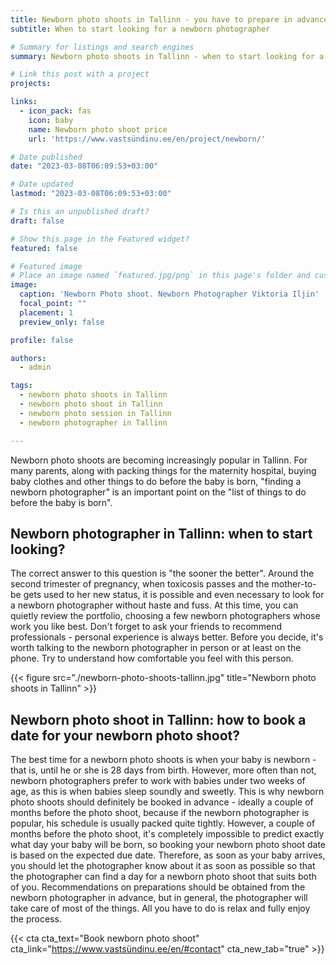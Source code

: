 ```yaml
---
title: Newborn photo shoots in Tallinn - you have to prepare in advance
subtitle: When to start looking for a newborn photographer

# Summary for listings and search engines
summary: Newborn photo shoots in Tallinn - when to start looking for a newborn photographer

# Link this post with a project
projects: 

links:
  - icon_pack: fas
    icon: baby
    name: Newborn photo shoot price
    url: 'https://www.vastsündinu.ee/en/project/newborn/'

# Date published
date: "2023-03-08T06:09:53+03:00"

# Date updated
lastmod: "2023-03-08T06:09:53+03:00"

# Is this an unpublished draft?
draft: false

# Show this page in the Featured widget?
featured: false

# Featured image
# Place an image named `featured.jpg/png` in this page's folder and customize its options here.
image:
  caption: 'Newborn Photo shoot. Newborn Photographer Viktoria Iljin'
  focal_point: ""
  placement: 1
  preview_only: false

profile: false

authors:
  - admin

tags:
  - newborn photo shoots in Tallinn
  - newborn photo shoot in Tallinn
  - newborn photo session in Tallinn
  - newborn photographer in Tallinn

---
```

Newborn photo shoots are becoming increasingly popular in Tallinn. For many parents, along with packing things for the maternity hospital, buying baby clothes and other things to do before the baby is born, "finding a newborn photographer" is an important point on the "list of things to do before the baby is born".
 
## Newborn photographer in Tallinn: when to start looking?
 
The correct answer to this question is "the sooner the better". Around the second trimester of pregnancy, when toxicosis passes and the mother-to-be gets used to her new status, it is possible and even necessary to look for a newborn photographer without haste and fuss. At this time, you can quietly review the portfolio, choosing a few newborn photographers whose work you like best. Don't forget to ask your friends to recommend professionals - personal experience is always better.
Before you decide, it's worth talking to the newborn photographer in person or at least on the phone. Try to understand how comfortable you feel with this person.

{{< figure src="./newborn-photo-shoots-tallinn.jpg" title="Newborn photo shoots in Tallinn" >}}

## Newborn photo shoot in Tallinn: how to book a date for your newborn photo shoot?
 
The best time for a newborn photo shoots is when your baby is newborn - that is, until he or she is 28 days from birth. However, more often than not, newborn photographers prefer to work with babies under two weeks of age, as this is when babies sleep soundly and sweetly. This is why newborn photo shoots should definitely be booked in advance - ideally a couple of months before the photo shoot, because if the newborn photographer is popular, his schedule is usually packed quite tightly.
However, a couple of months before the photo shoot, it's completely impossible to predict exactly what day your baby will be born, so booking your newborn photo shoot date is based on the expected due date. Therefore, as soon as your baby arrives, you should let the photographer know about it as soon as possible so that the photographer can find a day for a newborn photo shoot that suits both of you. Recommendations on preparations should be obtained from the newborn photographer in advance, but in general, the photographer will take care of most of the things. All you have to do is relax and fully enjoy the process.

{{< cta cta_text="Book newborn photo shoot" cta_link="https://www.vastsündinu.ee/en/#contact" cta_new_tab="true" >}}